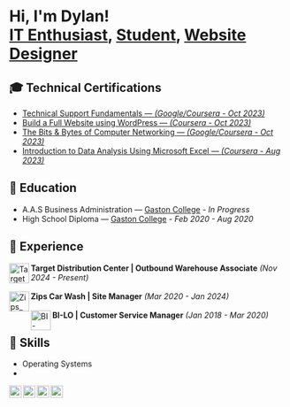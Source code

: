 <h1>Hi, I'm Dylan! <br/><a href="https://github.com/dylanhester">IT Enthusiast</a>, <a href="https://www.linkedin.com/in/dylanhester2/">Student</a>, <a href="https://www.dylanhester.com/">Website Designer</a></h1>

<h2>🎓 Technical Certifications</h2>

- [Technical Support Fundamentals — <i>(Google/Coursera - Oct 2023)</i>](https://coursera.org/verify/54GK8G9CDM3E)
- [Build a Full Website using WordPress — <i>(Coursera - Oct 2023)</i>](https://coursera.org/verify/FMHZ3T4JTXDA)
- [The Bits & Bytes of Computer Networking — <i>(Google/Coursera - Oct 2023)</i>](https://coursera.org/verify/6MTUB69UU2YD )
- [Introduction to Data Analysis Using Microsoft Excel — <i>(Coursera - Aug 2023)</i>](https://coursera.org/verify/NQFNHSSJEYLU)

<h2> 🍎 Education</h2>

- A.A.S Business Administration — [Gaston College](https://catalog.gaston.edu/preview_program.php?catoid=34&poid=4986&returnto=1732) - <i>In Progress</i>
- High School Diploma — [Gaston College](https://www.gaston.edu/high-school-equivalency/adult-high-school-diploma/ahs-courses/) - <i>Feb 2020 - Aug 2020</i>

<h2> 📁 Experience</h2>

<img align="left" alt="Target_Logo.svg" width="36px" src="https://upload.wikimedia.org/wikipedia/commons/9/9a/Target_logo.svg" /><b>Target Distribution Center | Outbound Warehouse Associate</b> <i>(Nov 2024 - Present)</i>
<br></br>
<img align="left" alt="Zips_Car_Wash_Logo.svg" width="36px" src="https://www.zipscarwash.com/assets/svg/Zips-Logo.svg" /><b>Zips Car Wash | Site Manager</b> <i>(Mar 2020 - Jan 2024)</i>
<br></br>
<img align="left" alt="BI-LO.svg" width="36px" src="https://upload.wikimedia.org/wikipedia/commons/6/67/BI-LO_Logo.svg" /><b>BI-LO | Customer Service Manager</b> <i>(Jan 2018 - Mar 2020)</i>

<h2> 🧠 Skills</h2>

- Operating Systems
-
    
[<img align="left" alt="JoshMadakor | YouTube" width="22px" src="https://cdn.jsdelivr.net/npm/simple-icons@v3/icons/youtube.svg" />][youtube]
[<img align="left" alt="JoshMadakor | Twitter" width="22px" src="https://cdn.jsdelivr.net/npm/simple-icons@v3/icons/twitter.svg" />][twitter]
[<img align="left" alt="JoshMadakor | LinkedIn" width="22px" src="https://cdn.jsdelivr.net/npm/simple-icons@v3/icons/linkedin.svg" />][linkedin]
[<img align="left" alt="JoshMadakor | Instagram" width="22px" src="https://cdn.jsdelivr.net/npm/simple-icons@v3/icons/instagram.svg" />][instagram]

[twitter]: https://twitter.com/joshmadakor
[youtube]: https://www.youtube.com/c/joshmadakor
[instagram]: https://www.instagram.com/joshmadakor/
[linkedin]: https://linkedin.com/in/joshmadakor

<!--
**joshmadakor1/joshmadakor1** is a ✨ _special_ ✨ repository because its `README.md` (this file) appears on your GitHub profile.

Here are some ideas to get you started:

- 🔭 I’m currently working on ...
- 🌱 I’m currently learning ...
- 👯 I’m looking to collaborate on ...
- 🤔 I’m looking for help with ...
- 💬 Ask me about ...
- 📫 How to reach me: ...
- 😄 Pronouns: ...
- ⚡ Fun fact: ...
-->

